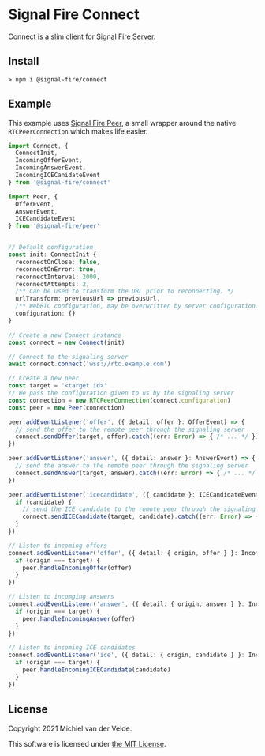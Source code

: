 # Signal Fire Connect

Connect is a slim client for [Signal Fire Server](https://github.com/signal-fire/server).

## Install

```
> npm i @signal-fire/connect
```

## Example

This example uses [Signal Fire Peer](https://github.com/signal-fire/peer), a small wrapper
around the native `RTCPeerConnection` which makes life easier.

```typescript
import Connect, {
  ConnectInit,
  IncomingOfferEvent,
  IncomingAnswerEvent,
  IncomingICECanidateEvent
} from '@signal-fire/connect'

import Peer, {
  OfferEvent,
  AnswerEvent,
  ICECandidateEvent
} from '@signal-fire/peer'


// Default configuration
const init: ConnectInit {
  reconnectOnClose: false,
  reconnectOnError: true,
  reconnectInterval: 2000,
  reconnectAttempts: 2,
  /** Can be used to transform the URL prior to reconnecting. */
  urlTransform: previousUrl => previousUrl,
  /** WebRTC configuration, may be overwritten by server configuration. */
  configuration: {}
}

// Create a new Connect instance
const connect = new Connect(init)

// Connect to the signaling server
await connect.connect('wss://rtc.example.com')

// Create a new peer
const target = '<target id>'
// We pass the configuration given to us by the signaling server
const connection = new RTCPeerConnection(connect.configuration)
const peer = new Peer(connection)

peer.addEventListener('offer', ({ detail: offer }: OfferEvent) => {
  // send the offer to the remote peer through the signaling server
  connect.sendOffer(target, offer).catch((err: Error) => { /* ... */ })
})

peer.addEventListener('answer', ({ detail: answer }: AnswerEvent) => {
  // send the answer to the remote peer through the signaling server
  connect.sendAnswer(target, answer).catch((err: Error) => { /* ... */ })
})

peer.addEventListener('icecandidate', ({ candidate }: ICECandidateEvent) => {
  if (candidate) {
    // send the ICE candidate to the remote peer through the signaling server
    connect.sendICECandidate(target, candidate).catch((err: Error) => { /* ... */ })
  }
})

// Listen to incoming offers
connect.addEventListener('offer', ({ detail: { origin, offer } }: IncomingOfferEvent) => {
  if (origin === target) {
    peer.handleIncomingOffer(offer)
  }
})

// Listen to incomging answers
connect.addEventListener('answer', ({ detail: { origin, answer } }: IncomingAnswerEvent) => {
  if (origin === target) {
    peer.handleIncomingAnswer(offer)
  }
})

// Listen to incoming ICE candidates
connect.addEventListener('ice', ({ detail: { origin, candidate } }: IncomingICECandidateEvent) => {
  if (origin === target) {
    peer.handleIncomingICECandidate(candidate)
  }
})
```

## License

Copyright 2021 Michiel van der Velde.

This software is licensed under [the MIT License](LICENSE).
